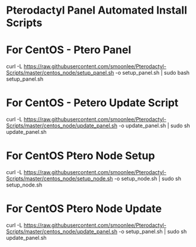 # Pterodactyl Panel Automated Install Scripts

# For CentOS - Ptero Panel
curl -L https://raw.githubusercontent.com/smoonlee/Pterodactyl-Scripts/master/centos_node/setup_panel.sh -o setup_panel.sh | sudo bash setup_panel.sh

# For CentOS - Petero Update Script
curl -L https://raw.githubusercontent.com/smoonlee/Pterodactyl-Scripts/master/centos_node/update_panel.sh -o update_panel.sh | sudo sh update_panel.sh

# For CentOS Ptero Node Setup
curl -L https://raw.githubusercontent.com/smoonlee/Pterodactyl-Scripts/master/centos_node/setup_node.sh -o setup_node.sh | sudo sh setup_node.sh

# For CentOS Ptero Node Update
curl -L https://raw.githubusercontent.com/smoonlee/Pterodactyl-Scripts/master/centos_node/update_panel.sh -o setup_panel.sh | sudo sh update_panel.sh

